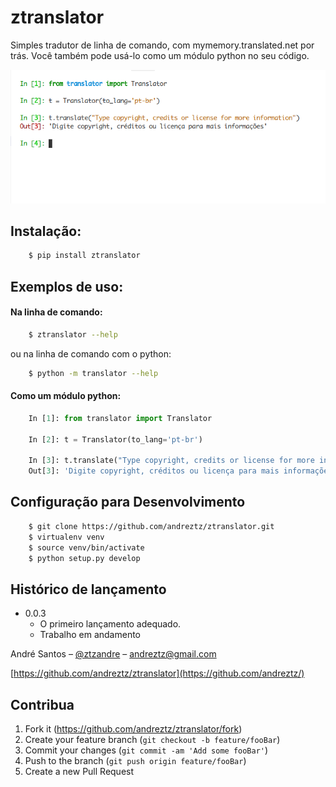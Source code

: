 # ztranslator

Simples tradutor de linha de comando, com mymemory.translated.net por trás. Você também pode usá-lo como um módulo python no seu código.

![](header.png)

## Instalação:

```sh
    $ pip install ztranslator
```

## Exemplos de uso:

#### Na linha de comando:

```sh
    $ ztranslator --help
```

ou na linha de comando com o python:

```sh
    $ python -m translator --help
```

#### Como um módulo python:

```python
    In [1]: from translator import Translator

    In [2]: t = Translator(to_lang='pt-br')

    In [3]: t.translate("Type copyright, credits or license for more information")
    Out[3]: 'Digite copyright, créditos ou licença para mais informações'
```

## Configuração para Desenvolvimento

```sh
    $ git clone https://github.com/andreztz/ztranslator.git
    $ virtualenv venv
    $ source venv/bin/activate
    $ python setup.py develop
```

## Histórico de lançamento

-   0.0.3
    -   O primeiro lançamento adequado.
    -   Trabalho em andamento

André Santos – [@ztzandre](https://twitter.com/ztzandre) – andreztz@gmail.com

[https://github.com/andreztz/ztranslator](https://github.com/andreztz/)

## Contribua

1. Fork it (<https://github.com/andreztz/ztranslator/fork>)
2. Create your feature branch (`git checkout -b feature/fooBar`)
3. Commit your changes (`git commit -am 'Add some fooBar'`)
4. Push to the branch (`git push origin feature/fooBar`)
5. Create a new Pull Request
